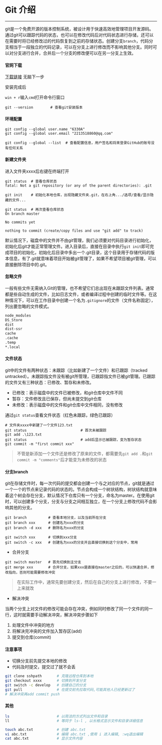 # Git 介绍

---

git是一个免费开源的版本控制系统，被设计用于快速高效地管理项目开发源码。通过git可以跟踪代码的状态，也可以在修改代码后对代码状态进行存储，还可以在需要时将已经修改过的代码恢复到之前的存储状态。创建分支`branch`，代码分支相当于一段独立的代码记录，可以在分支上进行修改而不影响其他分支。同时可以对分支进行合并，合并后一个分支的修改便可以在另一分支上生效。

#### 官网下载

[下载链接](https://git-scm.com/download/win) 无脑下一步

安装完成后

`win + r`输入`cmd`打开命令行窗口

```shell
git --version        # 查看git安装版本
```

#### 环境配置

```shell
git config --global user.name "6330A"
git config --global user.email "2213518860@qq.com"

git config --global --list  # 查看配置信息，用户签名和将来登录GitHub的账号没有任何关系
```

#### 新建文件夹

进入文件夹xxxx后右键在终端打开

```shell
git status  # 查看仓库状态
fatal: Not a git repository (or any of the parent directories): .git

git init    # 初始化本地仓库，出现隐藏文件夹.git，在右上角.../选项/查看/显示隐藏的文件...

git status  # 再次查看仓库状态
On branch master

No commits yet

nothing to commit (create/copy files and use "git add" to track)
```

默认情况下，磁盘中的文件并不由git管理，我们必须要对代码目录进行初始化，初始化后git才能正常管理文件。进入目录后，直接在目录中执行`git init`即可完成项目的初始化，初始化后目录中多出一个.git目录，这个目录用于存储代码的版本信息，有了.git就意味着项目开始被git管理了，如果不希望项目被git管理，可以直接删除项目中的.git。

#### 忽略文件

一般有些文件无需纳入Git的管理，也不希望它们总出现在未跟踪文件列表。通常都是些自动生成的文件，比如日志文件，或者编译过程中创建的临时文件等。在这种情况下，可以在工作目录中创建一个名为`.gitignore`的文件（文件名称固定），列出要忽略的文件模式。

```tex
node_modules
DS_Store
dist
dist-ssr
cache
.cache
.temp
*.local
```

#### 文件状态

git中的文件有两种状态：未跟踪（比如新建了一个文件）和已跟踪（tracked untracked）。未跟踪指文件没有被git所管理，已跟踪指文件已被git管理。已跟踪的文件又有三种状态：已修改、暂存和未修改。

- 已修改：表示磁盘中的文件已被修改，和git仓库中文件不同
- 暂存：文件修改且已保存，但尚未提交到git仓库
- 未修改：表示磁盘中的文件和git仓库中文件相同，没有修改

通过`git status`查看文件状态（红色未跟踪，绿色已跟踪）

```shell
# 文件夹xxxx中新建了一个文件123.txt
git status                         # 首次未被跟踪
git add .\123.txt 
git status                         # add后显示已被跟踪，变为暂存状态
git commit -m "first commit xxx"
```

> 不管是新添加一个文件还是修改了原来的文件，都需要先`git add .`和`git commit -m "comments"`后才能变为未修改的状态

#### 分支branch

git在存储文件时，每一次代码的提交都会创建一个与之对应的节点，git就是通过一个一个的节点来记录代码的状态的。节点会构成一个树状结构，树状结构就意味着这个树会存在分支，默认情况下仓库只有一个分支，命名为master。在使用git时，可以创建多个分支，分支与分支之间相互独立，在一个分支上修改代码不会影响其他的分支。

```shell
git branch          # 查看本地分支，以及当前所在分支
git branch xxx      # 创建名为xxx的分支
git branch -d xxx   # 删除名为xxx的分支

git switch xxx      # 切换到xxx分支
git switch -c xxx   # 创建名为xxx的分支并且直接切换到这个分支中，常用
```

- 合并分支

```shell
git switch master   # 首先切换到主分支
git merge xxx       # 合并分支，如果xxx是直接在master之后的，可以快速合并，修改指向，否则可能需要修改冲突
```

> 在实际工作中，通常先要创建分支，然后在自己的分支上进行修改，不要一上来就改

- 解决冲突

​	当两个分支上对文件的修改可能会存在冲突，例如同时修改了同一个文件的同一行，这时就需要手动解决冲突，解决冲突步骤如下

1. 处理文件中冲突的地方
2. 将解决完冲突的文件加入暂存区(add)
3. 提交到仓库(commit)

#### 注意事项

- 切换分支前先提交本地的修改
- 代码及时提交，提交过了就不会丢

```bash
git clone sshpath		# 克隆远程仓库到本地
git checkout xxxx		# 切换到开发分支
git switch -c develop	# 创建自己的分支
git pull 				# 在提交前先拉取代码,可能其他人已经更新过了
# 解决冲突再add commit push
```

#### 其他

```bash
ls						# 以简洁的方式列出文件和目录
ll						# 等同于 ls-l , 以长格式显示文件和目录详细信息

touch abc.txt			# 创建 abc.txt
vi abc.txt				# 编辑 abc.txt ,使用 i 进入编辑, :wq退出编辑
cat abc.txt				# 显示文件内容
```

